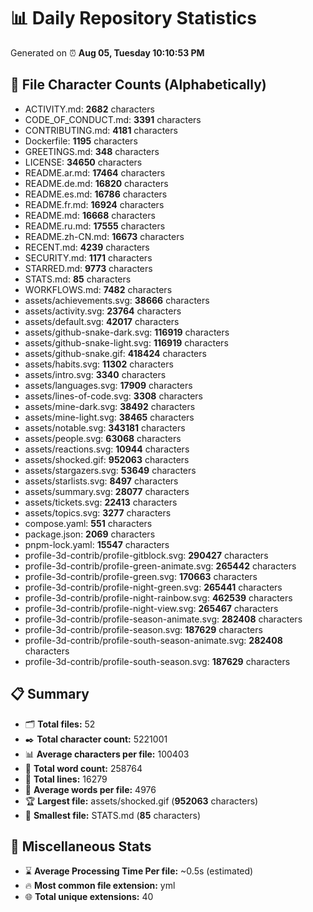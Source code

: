# 📊 Daily Repository Statistics
Generated on ⏰ **Aug 05, Tuesday 10:10:53 PM**

## 📂 File Character Counts (Alphabetically)
- ACTIVITY.md: **2682** characters
- CODE_OF_CONDUCT.md: **3391** characters
- CONTRIBUTING.md: **4181** characters
- Dockerfile: **1195** characters
- GREETINGS.md: **348** characters
- LICENSE: **34650** characters
- README.ar.md: **17464** characters
- README.de.md: **16820** characters
- README.es.md: **16786** characters
- README.fr.md: **16924** characters
- README.md: **16668** characters
- README.ru.md: **17555** characters
- README.zh-CN.md: **16673** characters
- RECENT.md: **4239** characters
- SECURITY.md: **1171** characters
- STARRED.md: **9773** characters
- STATS.md: **85** characters
- WORKFLOWS.md: **7482** characters
- assets/achievements.svg: **38666** characters
- assets/activity.svg: **23764** characters
- assets/default.svg: **42017** characters
- assets/github-snake-dark.svg: **116919** characters
- assets/github-snake-light.svg: **116919** characters
- assets/github-snake.gif: **418424** characters
- assets/habits.svg: **11302** characters
- assets/intro.svg: **3340** characters
- assets/languages.svg: **17909** characters
- assets/lines-of-code.svg: **3308** characters
- assets/mine-dark.svg: **38492** characters
- assets/mine-light.svg: **38465** characters
- assets/notable.svg: **343181** characters
- assets/people.svg: **63068** characters
- assets/reactions.svg: **10944** characters
- assets/shocked.gif: **952063** characters
- assets/stargazers.svg: **53649** characters
- assets/starlists.svg: **8497** characters
- assets/summary.svg: **28077** characters
- assets/tickets.svg: **22413** characters
- assets/topics.svg: **3277** characters
- compose.yaml: **551** characters
- package.json: **2069** characters
- pnpm-lock.yaml: **15547** characters
- profile-3d-contrib/profile-gitblock.svg: **290427** characters
- profile-3d-contrib/profile-green-animate.svg: **265442** characters
- profile-3d-contrib/profile-green.svg: **170663** characters
- profile-3d-contrib/profile-night-green.svg: **265441** characters
- profile-3d-contrib/profile-night-rainbow.svg: **462539** characters
- profile-3d-contrib/profile-night-view.svg: **265467** characters
- profile-3d-contrib/profile-season-animate.svg: **282408** characters
- profile-3d-contrib/profile-season.svg: **187629** characters
- profile-3d-contrib/profile-south-season-animate.svg: **282408** characters
- profile-3d-contrib/profile-south-season.svg: **187629** characters

## 📋 Summary
- 🗂️ **Total files:** 52
- ✒️ **Total character count:** 5221001
- 📊 **Average characters per file:** 100403
- 📝 **Total word count:** 258764
- 🧾 **Total lines:** 16279
- 📐 **Average words per file:** 4976
- 🏆 **Largest file:** assets/shocked.gif (**952063** characters)
- 🥉 **Smallest file:** STATS.md (**85** characters)

## 🌟 Miscellaneous Stats
- ⌛ **Average Processing Time Per file:** ~0.5s (estimated)
- 🔥 **Most common file extension:** yml
- 🌐 **Total unique extensions:** 40
